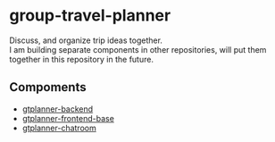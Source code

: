 # group-travel-planner
Discuss, and organize trip ideas together.<br>
I am building separate components in other repositories, will put them together in this repository in the future. 

## Compoments
- [gtplanner-backend](https://github.com/HenrySiau/gtplanner-backend.git)
- [gtplanner-frontend-base](gtplanner-frontend-base)
- [gtplanner-chatroom](https://github.com/HenrySiau/gtplanner-chatroom.git)